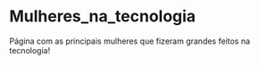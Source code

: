# Mulheres_na_tecnologia
Página com as principais mulheres que fizeram grandes feitos na tecnologia!
